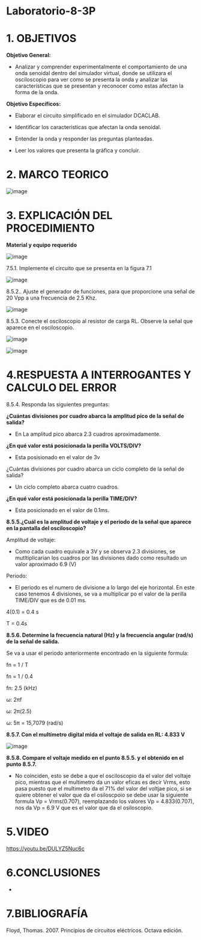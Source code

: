 # Laboratorio-8-3P
# 1. OBJETIVOS 

**Objetivo General:**

* Analizar y comprender experimentalmente el comportamiento de una onda senoidal dentro del simulador virtual, donde se utilizara el osciloscopio para ver como se presenta la onda y analizar las características que se presentan y reconocer como estas afectan la forma de la onda.

**Objetivo Específicos:**

* Elaborar el circuito simplificado en el simulador DCACLAB.

* Identificar los caracteristicas que afectan la onda senoidal.

* Entender la onda y responder las preguntas planteadas.

* Leer los valores que presenta la gráfica y concluir.

# 2. MARCO TEORICO 

![image](https://user-images.githubusercontent.com/105617383/186017479-f412f6b5-c9e9-4283-a0e8-24b6c84eede5.png)

# 3. EXPLICACIÓN DEL PROCEDIMIENTO 

**Material y equipo requerido**

![image](https://user-images.githubusercontent.com/105617383/186023453-9a04e24e-8675-4329-aafe-0a241c048c0e.png)

7.5.1. Implemente el circuito que se presenta en la figura 7.1

![image](https://user-images.githubusercontent.com/105617383/186023577-a636292d-bcce-4a24-8da0-b9529e627fd1.png)

8.5.2.. Ajuste el generador de funciones, para que proporcione una señal de 20 Vpp a una frecuencia de 2.5 Khz.

![image](https://user-images.githubusercontent.com/105617383/186024716-61a9c396-0c76-4aea-9313-e95b8740288b.png)

8.5.3. Conecte el osciloscopio al resistor de carga RL. Observe la señal que aparece en el osciloscopio.

![image](https://user-images.githubusercontent.com/105617383/186031368-344c367d-22cb-4cca-b7bb-debbd461ac9e.png)

![image](https://user-images.githubusercontent.com/105617383/186031383-cc9b27c0-b395-464c-abe1-90bce9957295.png)

# 4.RESPUESTA A INTERROGANTES Y CALCULO DEL ERROR

8.5.4. Responda las siguientes preguntas:

**¿Cuántas divisiones por cuadro abarca la amplitud pico de la señal de salida?**

* En La amplitud pico abarca 2.3 cuadros aproximadamente.

**¿En qué valor está posicionada la perilla VOLTS/DIV?**

* Esta posisionado en el valor de 3v

¿Cuántas divisiones por cuadro abarca un ciclo completo de la señal de salida?

* Un ciclo completo abarca cuatro cuadros.

**¿En qué valor está posicionada la perilla TIME/DIV?**

* Esta posicionado en el valor de 0.1ms.

**8.5.5.¿Cuál es la amplitud de voltaje y el periodo de la señal que aparece en la pantalla del osciloscopio?**

Amplitud de voltaje:

* Como cada cuadro equivale a 3V y se observa 2.3 divisiones, se mutltiplicarian los cuadros por las divisiones dado como resultado un valor aproximado 6.9 (V)

Periodo:

* El periodo es el numero de divisione a lo largo del eje horizontal. En este caso tenemos 4 divisiones, se va a multiplicar po el valor de la perilla TIME/DIV que es de 0.01 ms.

4(0.1) = 0.4 s

T = 0.4s

**8.5.6. Determine la frecuencia natural (Hz) y la frecuencia angular (rad/s) de la señal de salida.**

Se va a usar el periodo anteriormente encontrado en la siguiente formula:

fn = 1 / T

fn = 1 / 0.4

fn: 2.5 (kHz)

ω: 2πf

ω: 2π(2.5)

ω: 5π = 15,7079 (rad/s)

**8.5.7. Con el multímetro digital mida el voltaje de salida en RL: 4.833 V**

![image](https://user-images.githubusercontent.com/105617383/186034914-384932ea-e1a8-4175-8f97-b5c069dfa579.png)

**8.5.8. Compare el voltaje medido en el punto 8.5.5. y el obtenido en el punto 8.5.7.**

* No coinciden, esto se debe a que el osciloscopio da el valor del voltaje pico, mientras que el multimetro da un valor eficas es decir Vrms, esto pasa puesto que el multimetro da el 71% del valor del voltjae pico, si se quiere obtener el valor que da el osiloscpoio se debe usar la siguiente formula Vp = Vrms(0.707), reemplazando los valores Vp = 4.833(0.707), nos da Vp = 6.9 V que es el valor que da el osiloscopio.


# 5.VIDEO

https://youtu.be/DULYZ5Nuc6c

# 6.CONCLUSIONES

* 

# 7.BIBLIOGRAFÍA

Floyd, Thomas. 2007. Principios de circuitos eléctricos. Octava edición.
